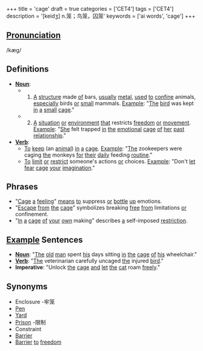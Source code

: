 +++
title = 'cage'
draft = true
categories = ['CET4']
tags = ['CET4']
description = '[keidʒ] n.笼；鸟笼，囚笼'
keywords = ['ai words', 'cage']
+++

## [Pronunciation](/en/post/pronunciation/)
/kæg/

## Definitions
- **[Noun](/en/post/noun/)**: 
    - 1. [A](/en/post/a/) [structure](/en/post/structure/) made [of](/en/post/of/) bars, [usually](/en/post/usually/) [metal](/en/post/metal/), [used](/en/post/used/) [to](/en/post/to/) [confine](/en/post/confine/) animals, [especially](/en/post/especially/) birds [or](/en/post/or/) [small](/en/post/small/) mammals. [Example](/en/post/example/): "[The](/en/post/the/) [bird](/en/post/bird/) was kept [in](/en/post/in/) [a](/en/post/a/) [small](/en/post/small/) [cage](/en/post/cage/)."
    - 2. [A](/en/post/a/) [situation](/en/post/situation/) [or](/en/post/or/) [environment](/en/post/environment/) [that](/en/post/that/) restricts [freedom](/en/post/freedom/) [or](/en/post/or/) [movement](/en/post/movement/). [Example](/en/post/example/): "[She](/en/post/she/) felt trapped [in](/en/post/in/) [the](/en/post/the/) [emotional](/en/post/emotional/) [cage](/en/post/cage/) [of](/en/post/of/) [her](/en/post/her/) [past](/en/post/past/) [relationship](/en/post/relationship/)."
- **[Verb](/en/post/verb/)**: 
    - [To](/en/post/to/) [keep](/en/post/keep/) (an [animal](/en/post/animal/)) [in](/en/post/in/) [a](/en/post/a/) [cage](/en/post/cage/). [Example](/en/post/example/): "[The](/en/post/the/) zookeepers were caging [the](/en/post/the/) monkeys [for](/en/post/for/) [their](/en/post/their/) [daily](/en/post/daily/) feeding [routine](/en/post/routine/)."
    - [To](/en/post/to/) [limit](/en/post/limit/) [or](/en/post/or/) [restrict](/en/post/restrict/) someone's actions [or](/en/post/or/) choices. [Example](/en/post/example/): "Don't [let](/en/post/let/) [fear](/en/post/fear/) [cage](/en/post/cage/) [your](/en/post/your/) [imagination](/en/post/imagination/)."

## Phrases
- "[Cage](/en/post/cage/) [a](/en/post/a/) [feeling](/en/post/feeling/)" [means](/en/post/means/) [to](/en/post/to/) suppress [or](/en/post/or/) [bottle](/en/post/bottle/) [up](/en/post/up/) emotions.
- "[Escape](/en/post/escape/) [from](/en/post/from/) [the](/en/post/the/) [cage](/en/post/cage/)" symbolizes breaking [free](/en/post/free/) [from](/en/post/from/) limitations [or](/en/post/or/) confinement.
- "[In](/en/post/in/) [a](/en/post/a/) [cage](/en/post/cage/) [of](/en/post/of/) [your](/en/post/your/) [own](/en/post/own/) making" describes [a](/en/post/a/) self-imposed [restriction](/en/post/restriction/).

## [Example](/en/post/example/) Sentences
- **[Noun](/en/post/noun/)**: "[The](/en/post/the/) [old](/en/post/old/) [man](/en/post/man/) spent [his](/en/post/his/) days sitting [in](/en/post/in/) [the](/en/post/the/) [cage](/en/post/cage/) [of](/en/post/of/) [his](/en/post/his/) wheelchair."
- **[Verb](/en/post/verb/)**: "[The](/en/post/the/) veterinarian carefully uncaged [the](/en/post/the/) injured [bird](/en/post/bird/)."
- **Imperative**: "Unlock [the](/en/post/the/) [cage](/en/post/cage/) [and](/en/post/and/) [let](/en/post/let/) [the](/en/post/the/) [cat](/en/post/cat/) roam [freely](/en/post/freely/)."

## Synonyms
- Enclosure
-牢笼
- [Pen](/en/post/pen/)
- [Yard](/en/post/yard/)
- [Prison](/en/post/prison/)
-限制
- Constraint
- [Barrier](/en/post/barrier/)
- [Barrier](/en/post/barrier/) [to](/en/post/to/) [freedom](/en/post/freedom/)
